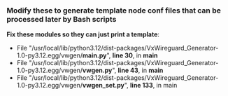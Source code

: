 ### Modify these to generate template node conf files that can be processed later by Bash scripts

**Fix these modules so they can just print a template**:

- File "/usr/local/lib/python3.12/dist-packages/VxWireguard_Generator-1.0-py3.12.egg/vwgen/**__main__.py**", **line 30**, in **__main__**    
- File "/usr/local/lib/python3.12/dist-packages/VxWireguard_Generator-1.0-py3.12.egg/vwgen/**vwgen.py**", **line 43**, in **main**   
- File "/usr/local/lib/python3.12/dist-packages/VxWireguard_Generator-1.0-py3.12.egg/vwgen/**vwgen_set.py**", **line 133**, in main   

